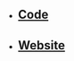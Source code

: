 - ## [Code](https://github.com/chrscmpl/odin-library)

- ## [Website](https://chrscmpl.github.io/odin-library/)
